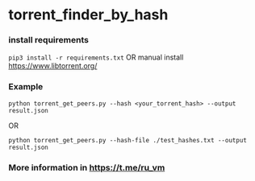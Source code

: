 # torrent_finder_by_hash

###  install requirements
`pip3 install -r requirements.txt`
OR
manual install https://www.libtorrent.org/

### Example
`python torrent_get_peers.py --hash <your_torrent_hash> --output result.json`

OR

`python torrent_get_peers.py --hash-file ./test_hashes.txt --output result.json`

### More information in https://t.me/ru_vm